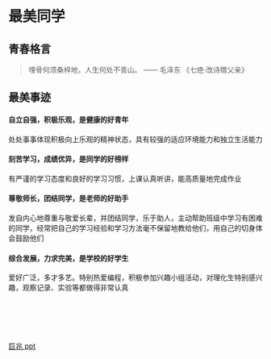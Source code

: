# 最美同学

## 青春格言

> 埋骨何须桑梓地，人生何处不青山。 —— 毛泽东 《七绝·改诗赠父亲》

## 最美事迹

#### 自立自强，积极乐观，是健康的好青年

处处事事体现积极向上乐观的精神状态，具有较强的适应环境能力和独立生活能力

#### 刻苦学习，成绩优异，是同学的好榜样

有严谨的学习态度和良好的学习习惯，上课认真听讲，能高质量地完成作业

#### 尊敬师长，团结同学，是老师的好助手

发自内心地尊重与敬爱长辈，并团结同学，乐于助人，主动帮助班级中学习有困难的同学，经常把自己的学习经验和学习方法毫不保留地教给他们，用自己的切身体会鼓励他们

#### 综合发展，力求完美，是学校的好学生

爱好广泛，多才多艺。特别热爱编程，积极参加兴趣小组活动，对理化生特别感兴趣，观察记录、实验等都做得非常认真

<br/>

<br/>

<br/>

<br/>

[巨兆 ppt](http://book.skillw.com/school/1.pptx)